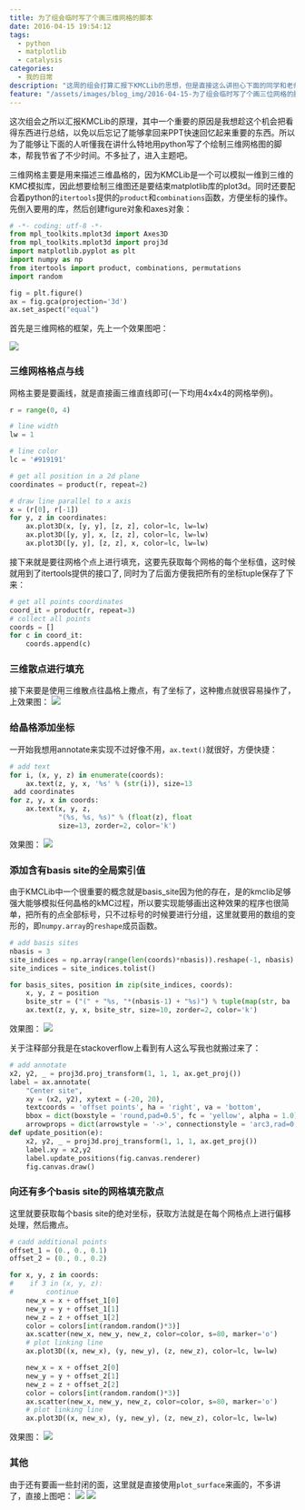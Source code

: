 ```yaml
---
title: 为了组会临时写了个画三维网格的脚本
date: 2016-04-15 19:54:12
tags:
  - python
  - matplotlib
  - catalysis
categories:
  - 我的日常
description: "这周的组会打算汇报下KMCLib的思想，但是直接这么讲担心下面的同学和老师听不懂就特地写了个脚本画出三位网格图，以方便解释lattice模型。"
feature: "/assets/images/blog_img/2016-04-15-为了组会临时写了个画三位网格的脚本/sites_points.png"
---
```

这次组会之所以汇报KMCLib的原理，其中一个重要的原因是我想趁这个机会把看得东西进行总结，以免以后忘记了能够拿回来PPT快速回忆起来重要的东西。所以为了能够让下面的人听懂我在讲什么特地用python写了个绘制三维网格图的脚本，帮我节省了不少时间。不多扯了，进入主题吧。

三维网格主要是用来描述三维晶格的，因为KMCLib是一个可以模拟一维到三维的KMC模拟库，因此想要绘制三维图还是要结束matplotlib库的plot3d。同时还要配合着python的`itertools`提供的`product`和`combinations`函数，方便坐标的操作。
先倒入要用的库，然后创建figure对象和axes对象：

``` python
# -*- coding: utf-8 -*-
from mpl_toolkits.mplot3d import Axes3D
from mpl_toolkits.mplot3d import proj3d
import matplotlib.pyplot as plt
import numpy as np
from itertools import product, combinations, permutations
import random

fig = plt.figure()
ax = fig.gca(projection='3d')
ax.set_aspect("equal")
```

首先是三维网格的框架，先上一个效果图吧：
<!-- more -->
![](/assets/images/blog_img/2016-04-15-为了组会临时写了个画三位网格的脚本/lines.png)

### 三维网格格点与线
网格主要是要画线，就是直接画三维直线即可(一下均用4x4x4的网格举例)。
``` python
r = range(0, 4)

# line width
lw = 1

# line color
lc = '#919191'

# get all position in a 2d plane
coordinates = product(r, repeat=2)

# draw line parallel to x axis
x = (r[0], r[-1])
for y, z in coordinates:
    ax.plot3D(x, [y, y], [z, z], color=lc, lw=lw)
    ax.plot3D([y, y], x, [z, z], color=lc, lw=lw)
    ax.plot3D([y, y], [z, z], x, color=lc, lw=lw)
```

接下来就是要往网格个点上进行填充，这要先获取每个网格的每个坐标值，这时候就用到了itertools提供的接口了, 同时为了后面方便我把所有的坐标tuple保存了下来：
``` python
# get all points coordinates
coord_it = product(r, repeat=3)
# collect all points
coords = []
for c in coord_it:
    coords.append(c)
```

### 三维散点进行填充

接下来要是使用三维散点往晶格上撒点，有了坐标了，这种撒点就很容易操作了，上效果图：
![](/assets/images/blog_img/2016-04-15-为了组会临时写了个画三位网格的脚本/sites_points.png)

### 给晶格添加坐标
一开始我想用annotate来实现不过好像不用，`ax.text()`就很好，方便快捷：
``` python
# add text
for i, (x, y, z) in enumerate(coords):
    ax.text(z, y, x, '%s' % (str(i)), size=13
 add coordinates
for z, y, x in coords:
    ax.text(x, y, z,
            "(%s, %s, %s)" % (float(z), float
            size=13, zorder=2, color='k')
```
效果图：
![](/assets/images/blog_img/2016-04-15-为了组会临时写了个画三位网格的脚本/coordinates.png)

### 添加含有basis site的全局索引值
由于KMCLib中一个很重要的概念就是basis_site因为他的存在，是的kmclib足够强大能够模拟任何晶格的kMC过程，所以要实现能够画出这种效果的程序也很简单，把所有的点全部标号，只不过标号的时候要进行分组，这里就要用的数组的变形的，即`numpy.array`的`reshape`成员函数。
``` python
# add basis sites
nbasis = 3
site_indices = np.array(range(len(coords)*nbasis)).reshape(-1, nbasis)
site_indices = site_indices.tolist()

for basis_sites, position in zip(site_indices, coords):
    x, y, z = position
    bsite_str = ("(" + "%s, "*(nbasis-1) + "%s)") % tuple(map(str, ba
    ax.text(z, y, x, bsite_str, size=10, zorder=2, color='k')
```
效果图：
![](/assets/images/blog_img/2016-04-15-为了组会临时写了个画三位网格的脚本/basis_sites.png)

关于注释部分我是在stackoverflow上看到有人这么写我也就搬过来了：
``` python
# add annotate
x2, y2, _ = proj3d.proj_transform(1, 1, 1, ax.get_proj())
label = ax.annotate(
    "Center site",
    xy = (x2, y2), xytext = (-20, 20),
    textcoords = 'offset points', ha = 'right', va = 'bottom',
    bbox = dict(boxstyle = 'round,pad=0.5', fc = 'yellow', alpha = 1.0),
    arrowprops = dict(arrowstyle = '->', connectionstyle = 'arc3,rad=0'))
def update_position(e):
    x2, y2, _ = proj3d.proj_transform(1, 1, 1, ax.get_proj())
    label.xy = x2,y2
    label.update_positions(fig.canvas.renderer)
    fig.canvas.draw()
```

### 向还有多个basis site的网格填充散点
这里就要获取每个basis site的绝对坐标，获取方法就是在每个网格点上进行偏移处理，然后撒点。
``` python
# cadd additional points
offset_1 = (0., 0., 0.1)
offset_2 = (0., 0., 0.2)

for x, y, z in coords:
#    if 3 in (x, y, z):
#        continue
    new_x = x + offset_1[0]
    new_y = y + offset_1[1]
    new_z = z + offset_1[2]
    color = colors[int(random.random()*3)]
    ax.scatter(new_x, new_y, new_z, color=color, s=80, marker='o')
    # plot linking line
    ax.plot3D((x, new_x), (y, new_y), (z, new_z), color=lc, lw=lw)

    new_x = x + offset_2[0]
    new_y = y + offset_2[1]
    new_z = z + offset_2[2]
    color = colors[int(random.random()*3)]
    ax.scatter(new_x, new_y, new_z, color=color, s=80, marker='o')
    # plot linking line
    ax.plot3D((x, new_x), (y, new_y), (z, new_z), color=lc, lw=lw)
```
效果图：
![](/assets/images/blog_img/2016-04-15-为了组会临时写了个画三位网格的脚本/basis_sites_points.png)

### 其他
由于还有要画一些封闭的面，这里就是直接使用`plot_surface`来画的，不多讲了，直接上图吧：
![](/assets/images/blog_img/2016-04-15-为了组会临时写了个画三位网格的脚本/surface1.png)
![](/assets/images/blog_img/2016-04-15-为了组会临时写了个画三位网格的脚本/surface2.png)


